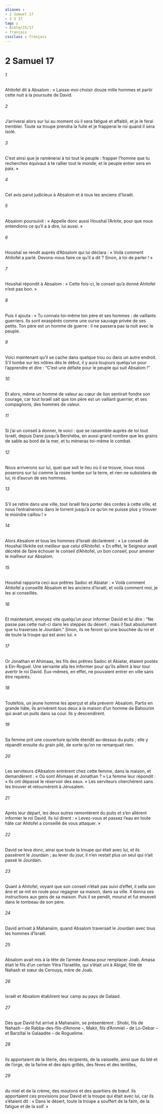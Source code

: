 ```yaml
---
aliases : 
- 2 Samuel 17
- 2 S 17
tags : 
- Bible/2S/17
- français
cssclass : français
---
```


# 2 Samuel 17

###### 1
Ahitofel dit à Absalom : « Laisse-moi choisir douze mille hommes et partir cette nuit à la poursuite de David.
###### 2
J’arriverai alors sur lui au moment où il sera fatigué et affaibli, et je le ferai trembler. Toute sa troupe prendra la fuite et je frapperai le roi quand il sera isolé.
###### 3
C’est ainsi que je ramènerai à toi tout le peuple : frapper l’homme que tu recherches équivaut à te rallier tout le monde, et le peuple entier sera en paix. »
###### 4
Cet avis parut judicieux à Absalom et à tous les anciens d’Israël.
###### 5
Absalom poursuivit : « Appelle donc aussi Houshaï l’Arkite, pour que nous entendions ce qu’il a à dire, lui aussi. »
###### 6
Houshaï se rendit auprès d’Absalom qui lui déclara : « Voilà comment Ahitofel a parlé. Devons-nous faire ce qu’il a dit ? Sinon, à toi de parler ! »
###### 7
Houshaï répondit à Absalom : « Cette fois-ci, le conseil qu’a donné Ahitofel n’est pas bon. »
###### 8
Puis il ajouta : « Tu connais toi-même ton père et ses hommes : de vaillants guerriers. Ils sont exaspérés comme une ourse sauvage privée de ses petits. Ton père est un homme de guerre : il ne passera pas la nuit avec le peuple.
###### 9
Voici maintenant qu’il se cache dans quelque trou ou dans un autre endroit. S’il tombe sur les nôtres dès le début, il y aura toujours quelqu’un pour l’apprendre et dire : “C’est une défaite pour le peuple qui suit Absalom !”
###### 10
Et alors, même un homme de valeur au cœur de lion sentirait fondre son courage, car tout Israël sait que ton père est un vaillant guerrier, et ses compagnons, des hommes de valeur.
###### 11
Si j’ai un conseil à donner, le voici : que se rassemble auprès de toi tout Israël, depuis Dane jusqu’à Bershéba, en aussi grand nombre que les grains de sable au bord de la mer, et tu mèneras toi-même le combat.
###### 12
Nous arriverons sur lui, quel que soit le lieu où il se trouve, nous nous poserons sur lui comme la rosée tombe sur la terre, et rien ne subsistera de lui, ni d’aucun de ses hommes.
###### 13
S’il se retire dans une ville, tout Israël fera porter des cordes à cette ville, et nous l’entraînerons dans le torrent jusqu’à ce qu’on ne puisse plus y trouver le moindre caillou ! »
###### 14
Alors Absalom et tous les hommes d’Israël déclarèrent : « Le conseil de Houshaï l’Arkite est meilleur que celui d’Ahitofel. » En effet, le Seigneur avait décrété de faire échouer le conseil d’Ahitofel, un bon conseil, pour amener le malheur sur Absalom.
###### 15
Houshaï rapporta ceci aux prêtres Sadoc et Abiatar : « Voilà comment Ahitofel a conseillé Absalom et les anciens d’Israël, et voilà comment moi, je les ai conseillés.
###### 16
Et maintenant, envoyez vite quelqu’un pour informer David et lui dire : “Ne passe pas cette nuit-ci dans les steppes du désert ; mais il faut absolument que tu traverses le Jourdain.” Sinon, ils ne feront qu’une bouchée du roi et de toute la troupe qui est avec lui. »
###### 17
Or Jonathan et Ahimaas, les fils des prêtres Sadoc et Abiatar, étaient postés à Ein-Roguel. Une servante alla les informer pour qu’ils aillent à leur tour avertir le roi David. Eux-mêmes, en effet, ne pouvaient entrer en ville sans être repérés.
###### 18
Toutefois, un jeune homme les aperçut et alla prévenir Absalom. Partis en grande hâte, ils arrivèrent tous deux à la maison d’un homme de Bahourim qui avait un puits dans sa cour. Ils y descendirent.
###### 19
Sa femme prit une couverture qu’elle étendit au-dessus du puits ; elle y répandit ensuite du grain pilé, de sorte qu’on ne remarquait rien.
###### 20
Les serviteurs d’Absalom entrèrent chez cette femme, dans la maison, et demandèrent : « Où sont Ahimaas et Jonathan ? » La femme leur répondit : « Ils ont dépassé le réservoir des eaux. » Les serviteurs cherchèrent sans les trouver et retournèrent à Jérusalem.
###### 21
Après leur départ, les deux autres remontèrent du puits et s’en allèrent informer le roi David. Ils lui dirent : « Levez-vous et passez l’eau en toute hâte car Ahitofel a conseillé de vous attaquer. »
###### 22
David se leva donc, ainsi que toute la troupe qui était avec lui, et ils passèrent le Jourdain ; au lever du jour, il n’en restait plus un seul qui n’ait passé le Jourdain.
###### 23
Quant à Ahitofel, voyant que son conseil n’était pas suivi d’effet, il sella son âne et se mit en route pour regagner sa maison, dans sa ville. Il donna ses instructions aux gens de sa maison. Puis il se pendit, mourut et fut enseveli dans le tombeau de son père.
###### 24
David arrivait à Mahanaïm, quand Absalom traversait le Jourdain avec tous les hommes d’Israël.
###### 25
Absalom avait mis à la tête de l’armée Amasa pour remplacer Joab. Amasa était le fils d’un certain Yitra l’Israélite, qui s’était uni à Abigal, fille de Nahash et sœur de Cerouya, mère de Joab.
###### 26
Israël et Absalom établirent leur camp au pays de Galaad.
###### 27
Dès que David fut arrivé à Mahanaïm, se présentèrent : Shobi, fils de Nahash – de Rabba-des-fils-d’Amone –, Makir, fils d’Ammiel – de Lo-Debar – et Barzillaï le Galaadite – de Roguelime.
###### 28
Ils apportaient de la literie, des récipients, de la vaisselle, ainsi que du blé et de l’orge, de la farine et des épis grillés, des fèves et des lentilles,
###### 29
du miel et de la crème, des moutons et des quartiers de bœuf. Ils apportaient ces provisions pour David et la troupe qui était avec lui, car ils s’étaient dit : « Dans le désert, toute la troupe a souffert de la faim, de la fatigue et de la soif. »
